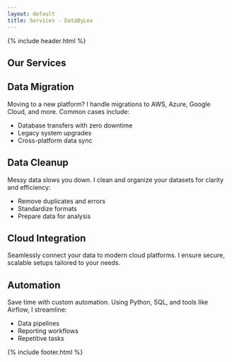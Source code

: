 ```yaml
---
layout: default
title: Services - DataByLex
---
```

{% include header.html %}

<section class="py-16 bg-gray-50">
    <div class="max-w-7xl mx-auto px-4 sm:px-6 lg:px-8">
        <h1 class="text-4xl font-bold text-center mb-12">Our Services</h1>
        <div class="space-y-12">
            <div>
                <h2 class="text-2xl font-semibold mb-4">Data Migration</h2>
                <p>Moving to a new platform? I handle migrations to AWS, Azure, Google Cloud, and more. Common cases include:</p>
                <ul class="list-disc pl-6">
                    <li>Database transfers with zero downtime</li>
                    <li>Legacy system upgrades</li>
                    <li>Cross-platform data sync</li>
                </ul>
            </div>
            <div>
                <h2 class="text-2xl font-semibold mb-4">Data Cleanup</h2>
                <p>Messy data slows you down. I clean and organize your datasets for clarity and efficiency:</p>
                <ul class="list-disc pl-6">
                    <li>Remove duplicates and errors</li>
                    <li>Standardize formats</li>
                    <li>Prepare data for analysis</li>
                </ul>
            </div>
            <div>
                <h2 class="text-2xl font-semibold mb-4">Cloud Integration</h2>
                <p>Seamlessly connect your data to modern cloud platforms. I ensure secure, scalable setups tailored to your needs.</p>
            </div>
            <div>
                <h2 class="text-2xl font-semibold mb-4">Automation</h2>
                <p>Save time with custom automation. Using Python, SQL, and tools like Airflow, I streamline:</p>
                <ul class="list-disc pl-6">
                    <li>Data pipelines</li>
                    <li>Reporting workflows</li>
                    <li>Repetitive tasks</li>
                </ul>
            </div>
        </div>
    </div>
</section>

{% include footer.html %}